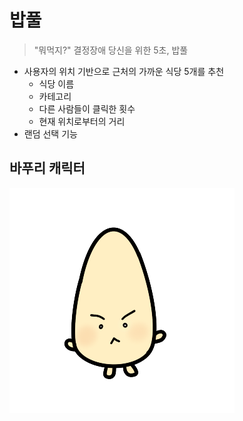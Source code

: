 # 밥풀
> "뭐먹지?" 결정장애 당신을 위한 5초, 밥풀

- 사용자의 위치 기반으로 근처의 가까운 식당 5개를 추천
  - 식당 이름
  - 카테고리
  - 다른 사람들이 클릭한 횟수
  - 현재 위치로부터의 거리 
- 랜덤 선택 기능

## 바푸리 캐릭터

![](./docs/images/bapoori.png)
